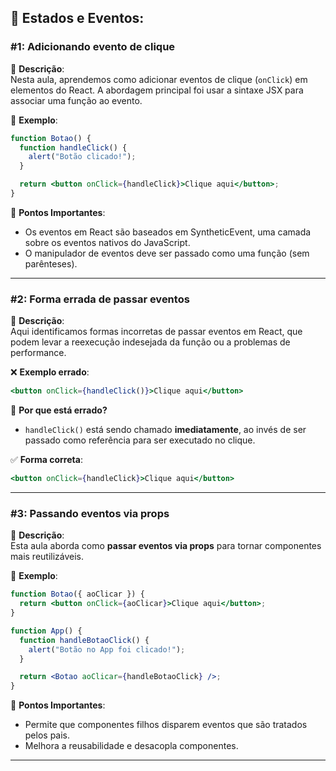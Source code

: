 ## 📝 **Estados e Eventos**:
  

### **#1: Adicionando evento de clique**
📌 **Descrição**:  
Nesta aula, aprendemos como adicionar eventos de clique (`onClick`) em elementos do React. A abordagem principal foi usar a sintaxe JSX para associar uma função ao evento.

🚀 **Exemplo**:
```jsx
function Botao() {
  function handleClick() {
    alert("Botão clicado!");
  }

  return <button onClick={handleClick}>Clique aqui</button>;
}
```
🔎 **Pontos Importantes**:
- Os eventos em React são baseados em SyntheticEvent, uma camada sobre os eventos nativos do JavaScript.
- O manipulador de eventos deve ser passado como uma função (sem parênteses).

---

### **#2: Forma errada de passar eventos**
📌 **Descrição**:  
Aqui identificamos formas incorretas de passar eventos em React, que podem levar a reexecução indesejada da função ou a problemas de performance.

❌ **Exemplo errado**:
```jsx
<button onClick={handleClick()}>Clique aqui</button>
```
🚨 **Por que está errado?**  
- `handleClick()` está sendo chamado **imediatamente**, ao invés de ser passado como referência para ser executado no clique.

✅ **Forma correta**:
```jsx
<button onClick={handleClick}>Clique aqui</button>
```

---

### **#3: Passando eventos via props**
📌 **Descrição**:  
Esta aula aborda como **passar eventos via props** para tornar componentes mais reutilizáveis.

🚀 **Exemplo**:
```jsx
function Botao({ aoClicar }) {
  return <button onClick={aoClicar}>Clique aqui</button>;
}

function App() {
  function handleBotaoClick() {
    alert("Botão no App foi clicado!");
  }

  return <Botao aoClicar={handleBotaoClick} />;
}
```
🔎 **Pontos Importantes**:
- Permite que componentes filhos disparem eventos que são tratados pelos pais.
- Melhora a reusabilidade e desacopla componentes.

---